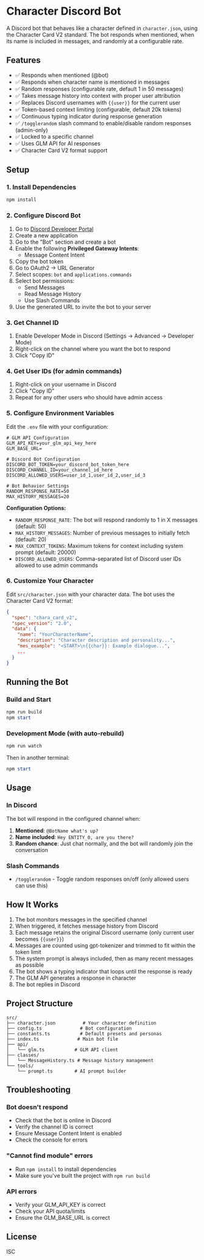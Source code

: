 # Character Discord Bot

A Discord bot that behaves like a character defined in `character.json`, using the Character Card V2 standard. The bot responds when mentioned, when its name is included in messages, and randomly at a configurable rate.

## Features

- ✅ Responds when mentioned (@bot)
- ✅ Responds when character name is mentioned in messages
- ✅ Random responses (configurable rate, default 1 in 50 messages)
- ✅ Takes message history into context with proper user attribution
- ✅ Replaces Discord usernames with `{{user}}` for the current user
- ✅ Token-based context limiting (configurable, default 20k tokens)
- ✅ Continuous typing indicator during response generation
- ✅ `/togglerandom` slash command to enable/disable random responses (admin-only)
- ✅ Locked to a specific channel
- ✅ Uses GLM API for AI responses
- ✅ Character Card V2 format support

## Setup

### 1. Install Dependencies

```powershell
npm install
```

### 2. Configure Discord Bot

1. Go to [Discord Developer Portal](https://discord.com/developers/applications)
2. Create a new application
3. Go to the "Bot" section and create a bot
4. Enable the following **Privileged Gateway Intents**:
   - Message Content Intent
5. Copy the bot token
6. Go to OAuth2 → URL Generator
7. Select scopes: `bot` and `applications.commands`
8. Select bot permissions:
   - Send Messages
   - Read Message History
   - Use Slash Commands
9. Use the generated URL to invite the bot to your server

### 3. Get Channel ID

1. Enable Developer Mode in Discord (Settings → Advanced → Developer Mode)
2. Right-click on the channel where you want the bot to respond
3. Click "Copy ID"

### 4. Get User IDs (for admin commands)

1. Right-click on your username in Discord
2. Click "Copy ID"
3. Repeat for any other users who should have admin access

### 5. Configure Environment Variables

Edit the `.env` file with your configuration:

```env
# GLM API Configuration
GLM_API_KEY=your_glm_api_key_here
GLM_BASE_URL=

# Discord Bot Configuration
DISCORD_BOT_TOKEN=your_discord_bot_token_here
DISCORD_CHANNEL_ID=your_channel_id_here
DISCORD_ALLOWED_USERS=user_id_1,user_id_2,user_id_3

# Bot Behavior Settings
RANDOM_RESPONSE_RATE=50
MAX_HISTORY_MESSAGES=20
```

**Configuration Options:**
- `RANDOM_RESPONSE_RATE`: The bot will respond randomly to 1 in X messages (default: 50)
- `MAX_HISTORY_MESSAGES`: Number of previous messages to initially fetch (default: 20)
- `MAX_CONTEXT_TOKENS`: Maximum tokens for context including system prompt (default: 20000)
- `DISCORD_ALLOWED_USERS`: Comma-separated list of Discord user IDs allowed to use admin commands

### 6. Customize Your Character

Edit `src/character.json` with your character data. The bot uses the Character Card V2 format:

```json
{
  "spec": "chara_card_v2",
  "spec_version": "2.0",
  "data": {
    "name": "YourCharacterName",
    "description": "Character description and personality...",
    "mes_example": "<START>\n{{char}}: Example dialogue...",
    ...
  }
}
```

## Running the Bot

### Build and Start

```powershell
npm run build
npm start
```

### Development Mode (with auto-rebuild)

```powershell
npm run watch
```

Then in another terminal:
```powershell
npm start
```

## Usage

### In Discord

The bot will respond in the configured channel when:

1. **Mentioned**: `@BotName what's up?`
2. **Name included**: `Hey ENTITY_0, are you there?`
3. **Random chance**: Just chat normally, and the bot will randomly join the conversation

### Slash Commands

- `/togglerandom` - Toggle random responses on/off (only allowed users can use this)

## How It Works

1. The bot monitors messages in the specified channel
2. When triggered, it fetches message history from Discord
3. Each message retains the original Discord username (only current user becomes `{{user}}`)
4. Messages are counted using gpt-tokenizer and trimmed to fit within the token limit
5. The system prompt is always included, then as many recent messages as possible
6. The bot shows a typing indicator that loops until the response is ready
7. The GLM API generates a response in character
8. The bot replies in Discord

## Project Structure

```
src/
├── character.json          # Your character definition
├── config.ts              # Bot configuration
├── constants.ts           # Default presets and personas
├── index.ts              # Main bot file
├── api/
│   └── glm.ts           # GLM API client
├── classes/
│   └── MessageHistory.ts # Message history management
└── tools/
    └── prompt.ts        # AI prompt builder
```

## Troubleshooting

### Bot doesn't respond
- Check that the bot is online in Discord
- Verify the channel ID is correct
- Ensure Message Content Intent is enabled
- Check the console for errors

### "Cannot find module" errors
- Run `npm install` to install dependencies
- Make sure you've built the project with `npm run build`

### API errors
- Verify your GLM_API_KEY is correct
- Check your API quota/limits
- Ensure the GLM_BASE_URL is correct

## License

ISC
